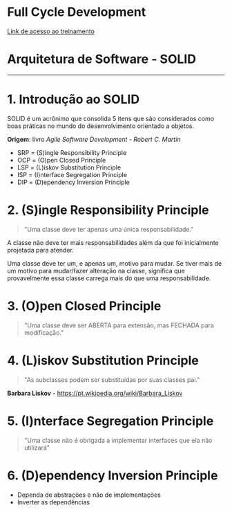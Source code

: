 # Full Cycle Development

[Link de acesso ao treinamento](http://portal.code.education)

# Arquitetura de Software - SOLID
---

# 1. Introdução ao SOLID

SOLID é um acrônimo que consolida 5 itens que são considerados como boas práticas no mundo do desenvolvimento orientado a objetos.

**Origem**: livro *Agile Software Development - Robert C. Martin*

- SRP = (S)ingle Responsibility Principle
- OCP = (O)pen Closed Principle
- LSP = (L)iskov Substitution Principle
- ISP = (I)nterface Segregation Principle
- DIP = (D)ependency Inversion Principle


# 2. (S)ingle Responsibility Principle

> "Uma classe deve ter apenas uma única responsabilidade."

A classe não deve ter mais responsabilidades além da que foi inicialmente projetada para atender.

Uma classe deve ter um, e apenas um, motivo para mudar. Se tiver mais de um motivo para mudar/fazer alteração na classe, significa que provavelmente essa classe carrega mais do que uma responsabilidade.


# 3. (O)pen Closed Principle

> "Uma classe deve ser ABERTA para extensão, mas FECHADA para modificação."


# 4. (L)iskov Substitution Principle

> "As subclasses podem ser substituídas por suas classes pai."

**Barbara Liskov** - https://pt.wikipedia.org/wiki/Barbara_Liskov


# 5. (I)nterface Segregation Principle

> "Uma classe não é obrigada a implementar interfaces que ela não utilizará"


# 6. (D)ependency Inversion Principle


- Dependa de abstrações e não de implementações
- Inverter as dependências


